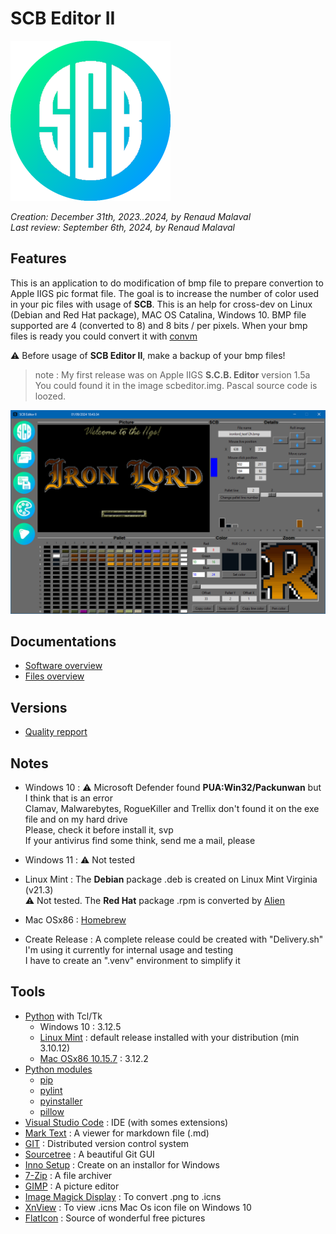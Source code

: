 
# **SCB Editor II**

![Alt text](scbeditor2_T_256x256.png "scbeditor2")

_Creation: December 31th, 2023..2024, by Renaud Malaval_  
_Last review: September 6th, 2024, by Renaud Malaval_

## Features

  This is an application to do modification of bmp file to prepare convertion to Apple IIGS pic format file.
  The goal is to increase the number of color used in your pic files with usage of **SCB**.
  This is an help for cross-dev on Linux (Debian and Red Hat package), MAC OS Catalina, Windows 10.
  BMP file supported are 4 (converted to 8) and 8 bits / per pixels.
  When your bmp files is ready you could convert it with [convm](https://github.com/Malaval-Ren/ConvM)
 
  :warning: Before usage of **SCB Editor II**, make a backup of your bmp files!

> note : My first release was on Apple IIGS **S.C.B. Editor** version 1.5a
> You could found it in the image scbeditor.img.
> Pascal source code is loozed.

![Alt text](./Documents/presentation.png "SCBEditor II")

## **Documentations**

- [Software overview](Documents/manual.md)
- [Files overview](Documents/Catalog_Files.md)

## **Versions**

- [Quality repport](Quality_pylint_log.md)

## **Notes**

- Windows 10 :
:warning: Microsoft Defender found **PUA:Win32/Packunwan** but I think that is an error  
Clamav, Malwarebytes, RogueKiller and Trellix don't found it on the exe file and on my hard drive  
Please, check it before install it, svp  
If your antivirus find some think, send me a mail, please  

- Windows 11 :
:warning: Not tested  

- Linux Mint :
The **Debian** package .deb is created on Linux Mint Virginia (v21.3)  
:warning: Not tested. The **Red Hat** package .rpm is converted by [Alien](https://joeyh.name/code/alien/)  

- Mac OSx86 : 
[Homebrew](https://brew.sh/)  

- Create Release :
A complete release could be created with "Delivery.sh"  
I'm using it currently for internal usage and testing  
I have to create an ".venv" environment to simplify it  

## **Tools**

- [Python](https://www.python.org/) with Tcl/Tk
  - Windows 10 : 3.12.5
  - [Linux Mint](https://linuxmint.com/) : default release installed with your distribution (min 3.10.12)  
  - [Mac OSx86 10.15.7](https://apps.apple.com/fr/app/macos-catalina/id1466841314?mt=12) : 3.12.2
- [Python modules](https://pypi.org/)
  - [pip](https://pypi.org/project/pip/)
  - [pylint](https://pypi.org/project/pylint/)
  - [pyinstaller](https://pyinstaller.org/en/stable/)
  - [pillow](https://pypi.org/project/pillow/)
- [Visual Studio Code](https://code.visualstudio.com/) : IDE (with somes extensions)
- [Mark Text](https://www.marktext.cc/) : A viewer for markdown file (.md)
- [GIT](https://git-scm.com/) : Distributed version control system
- [Sourcetree](https://sourcetreeapp.com/) : A beautiful Git GUI
- [Inno Setup](https://jrsoftware.org/isinfo.php) : Create on an installor for Windows
- [7-Zip](https://www.7-zip.org/) : A file archiver
- [GIMP](https://www.gimp.org/) : A picture editor
- [Image Magick Display](https://imagemagick.org/) : To convert .png to .icns
- [XnView](https://www.xnview.com/) : To view .icns Mac Os icon file on Windows 10
- [FlatIcon](https://www.flaticon.com) : Source of wonderful free pictures
